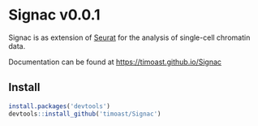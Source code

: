 # Signac v0.0.1

Signac is as extension of [Seurat](https://github.com/satijalab/seurat) for the analysis of single-cell chromatin data.

Documentation can be found at https://timoast.github.io/Signac

## Install

```r
install.packages('devtools')
devtools::install_github('timoast/Signac')
```
